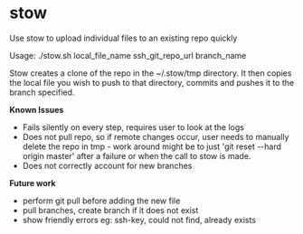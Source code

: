 # stow
Use stow to upload individual files to an existing repo quickly

Usage: ./stow.sh local_file_name ssh_git_repo_url branch_name

Stow creates a clone of the repo in the ~/.stow/tmp directory.
It then copies the local file you wish to push to that directory, commits and pushes it to the branch specified.

**Known Issues**
- Fails silently on every step, requires user to look at the logs
- Does not pull repo, so if remote changes occur, user needs to manually delete the repo in tmp - work around might be to just 'git reset --hard origin master' after a failure or when the call to stow is made.
- Does not correctly account for new branches

**Future work**
- perform git pull before adding the new file
- pull branches, create branch if it does not exist
- show friendly errors eg: ssh-key, could not find, already exists
